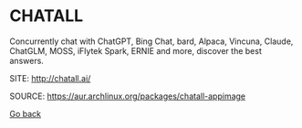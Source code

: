 # CHATALL

 Concurrently chat with ChatGPT, Bing Chat, bard, Alpaca, Vincuna, 
 Claude, ChatGLM, MOSS, iFlytek Spark, ERNIE and more, discover the 
 best answers.

 SITE: http://chatall.ai/

 SOURCE: https://aur.archlinux.org/packages/chatall-appimage

 [Go back](https://portable-linux-apps.github.io/apps.html)
